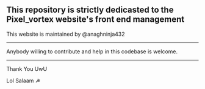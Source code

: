 This repository is strictly dedicasted to the Pixel_vortex website's front end management
-----------------
This website is maintained by @anaghninja432

-----------------

Anybody willing to contribute and help in this codebase is welcome.

-----------------

Thank You  UwU


Lol Salaam
☭ 